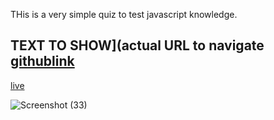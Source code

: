THis is a very simple quiz to test javascript knowledge. 

TEXT TO SHOW](actual URL to navigate
[githublink](https://github.com/mayaj0yce/Code-quiz.git)
--
[live](https://mayaj0yce.github.io/Code-quiz/)



![Screenshot (33)](https://github.com/mayaj0yce/Code-quiz/assets/129634010/3b2c1d7f-a77a-47f3-935b-9b23391e3532)



